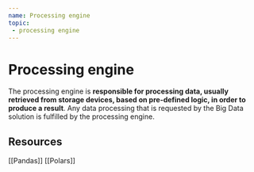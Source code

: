 ```yaml
---
name: Processing engine
topic:
 - processing engine
---
```


# Processing engine
The processing engine is **responsible for processing data, usually retrieved from storage devices, based on pre-defined logic, in order to produce a result**. Any data processing that is requested by the Big Data solution is fulfilled by the processing engine.

## Resources
[[Pandas]]
[[Polars]]